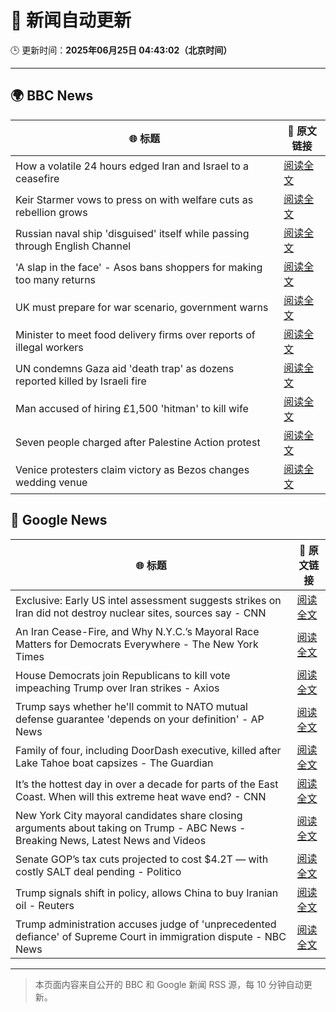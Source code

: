 # 🧠 新闻自动更新

🕒 更新时间：**2025年06月25日 04:43:02（北京时间）**

---

## 🌍 BBC News

| 🌐 标题 | 🔗 原文链接 |
|--------|-------------|
| How a volatile 24 hours edged Iran and Israel to a ceasefire | [阅读全文](https://www.bbc.com/news/articles/c3vdpeq606do) |
| Keir Starmer vows to press on with welfare cuts as rebellion grows | [阅读全文](https://www.bbc.com/news/articles/c04dn3v616yo) |
| Russian naval ship 'disguised' itself while passing through English Channel | [阅读全文](https://www.bbc.com/news/articles/c62gq6y62d1o) |
| 'A slap in the face' - Asos bans shoppers for making too many returns | [阅读全文](https://www.bbc.com/news/articles/cnvmj4e81nzo) |
| UK must prepare for war scenario, government warns | [阅读全文](https://www.bbc.com/news/articles/cpqnlxr43zdo) |
| Minister to meet food delivery firms over reports of illegal workers | [阅读全文](https://www.bbc.com/news/articles/cj615p5y5kko) |
| UN condemns Gaza aid 'death trap' as dozens reported killed by Israeli fire | [阅读全文](https://www.bbc.com/news/articles/c15wz2ee05do) |
| Man accused of hiring £1,500 'hitman' to kill wife | [阅读全文](https://www.bbc.com/news/articles/cg5zym26v10o) |
| Seven people charged after Palestine Action protest | [阅读全文](https://www.bbc.com/news/articles/cj0m2g0ylrmo) |
| Venice protesters claim victory as Bezos changes wedding venue | [阅读全文](https://www.bbc.com/news/articles/cd0vjr07570o) |

## 📰 Google News

| 🌐 标题 | 🔗 原文链接 |
|--------|-------------|
| Exclusive: Early US intel assessment suggests strikes on Iran did not destroy nuclear sites, sources say - CNN | [阅读全文](https://news.google.com/rss/articles/CBMijwFBVV95cUxOaUtCMkp5bE5sd0Q5Z2ZrTzc2aDhKYldnSlF4ZWlPM2tGMmx3d2FUVXRMbjN2WVJ4dkdqUkpmeGk5NGJIcjBocnM4SzV2bkZuVXhsZUNpODhUYnhjLTN2Q1NSR24teDU0bjZaUU9ITzEzRW13MWM2dk43Q0JSOC1XZzZheDM2YzRCQm5YS1hkONIBlAFBVV95cUxPSGJFQ2VRTDNwc3ZnYldYTjZkSTFrN2I5SVgzOXFITG0yMEFLSGV0YWFKb0FLampYYi1WRlQzWGhEN1lVT3Z1SjdibkJEM2szbGlJNEcyQTMzVnh4ejcyNy1JXy0yYjd2UTNYWVpUcmpEWFpwc2s5bWZiWXFtVjRLb3N4TXktSzdUd0xxd1o5aFp0RVhB?oc=5) |
| An Iran Cease-Fire, and Why N.Y.C.’s Mayoral Race Matters for Democrats Everywhere - The New York Times | [阅读全文](https://news.google.com/rss/articles/CBMilAFBVV95cUxNRHQxcThiS2Z5LUVUT28wc1hPVXdXcjBMR2lrVGozazh4eGRVOW4xbGliUm83emxkOUd1S25GUmktd01LU2c5amc5NTNZRi1vaW16eXpxMHczNDZ6LVVxM3RoMVFnN2pDbzJsVFZYb09oZFptYng5bTF3UFFZQ0FoMWs2Sy1Jb01OZHo3bVN1M0xUSWJE?oc=5) |
| House Democrats join Republicans to kill vote impeaching Trump over Iran strikes - Axios | [阅读全文](https://news.google.com/rss/articles/CBMihwFBVV95cUxNWDQ4N29VZVpjUVBxT0tIUWZPRWQtZDFTODFLZ2dZTHNOeFAxamZTVExSY2loWlduM1lJazNlQ29YeVRoMGMyZ1BBSnV2bE44T1Z0bEI5TG1ITDVPLUw1aXdKQmlqSTZ6M0FmcU5kR1d2LTJlZnJBWnJWZTdoalNuQlE2M1Q1ajQ?oc=5) |
| Trump says whether he'll commit to NATO mutual defense guarantee 'depends on your definition' - AP News | [阅读全文](https://news.google.com/rss/articles/CBMiigFBVV95cUxOaFBrcVFUTzNVN0JQMC1BMUJRcmJXTkdjbF9zVVdkLXN5RTRadWV1VEtfUW1kcUJFNXI3cGRvWU5MeXU2R3lheC1Qa25WSkRadEI0b29CeXEzOHJqRWNMdXNqUVU0MllYVF9RRzVQdmo4QkNFd1VVd09rN0JXMExsQjMydXpBMFplOXc?oc=5) |
| Family of four, including DoorDash executive, killed after Lake Tahoe boat capsizes - The Guardian | [阅读全文](https://news.google.com/rss/articles/CBMilAFBVV95cUxPRGh4QVY4OEp6X2diUEtyaTlJVGQxYm5FNE5mdWNraTZpd1JrTFF6dW54ZmVNdzNpaGo5QzREdW0zcVQ1cXBjb3kzVUlFbWpMbnNncXEySVhsc0gzVk81aUFnMV9SWUdCcjE1dTBVb0VqVE9TekZXcFNWY0t6LTdkUThhX29nOHFOTHNxZGVxbTEya3RW?oc=5) |
| It’s the hottest day in over a decade for parts of the East Coast. When will this extreme heat wave end? - CNN | [阅读全文](https://news.google.com/rss/articles/CBMidkFVX3lxTFAxNHpkSllTTTlGUHRyWndISFM3VDRuR3F2QkVtRHBJdmN4N2t2Y2xibW05NW5pemFUUHowaU9ObWRhd1JpRDk2YmNFeGlYZzlVY25KTzFnVFBQY2hDX0RrM2Fhdjk3cXhYcHdwM3dCbkU2Y19rdFHSAXtBVV95cUxQYS1GcVhISGV5QnhzRmI5SUQ1VVF2ek9zR09kblY3Y3NRb1ZHbTVGTmJ2Y1dBX0dFSjRLRDJ3WFJOc2RsYVN2b0ZWdy1yUVNTWW5rVmRhVkVnN29GZjJFeEtTSHJUdGszeW9hT2I0bUtzblVzY0Q4bnJCQTQ?oc=5) |
| New York City mayoral candidates share closing arguments about taking on Trump - ABC News - Breaking News, Latest News and Videos | [阅读全文](https://news.google.com/rss/articles/CBMiqwFBVV95cUxONkxYdkdIZ0ZEeTFzM0JPdGV1aU1XN24xSERSS1F5UzE1NDQwZXlzR0t1YkVsMmY0eFVudlFnT1JXZ2J0eEpGMGphVVdGakc3Q0txTEstbGM2SHlsYWV1YWhnSTdXaTdkWFFXSDdxRElvY2M5akMzX1dZeTNTX3FqZE1iUlNEdktOc0ZlWm9RUWRRanZtYjNKaVY5Z3ZobzA1UlRDNFQtWlBWT2_SAbABQVVfeXFMTlZQdHU2LWZycm1jMUxKWUlEN2QyYWFZT244N2g1Z3BwbXJJdnZId3hBa29nWFpwQVdDbzRuRjRnaG5PWUNmeDNBUnV2eERXQjgtUTdTdHpRem1nRE9XRmdMS0hXTXU2TjJHQWNfTmpaZFdlZ09SRG1ZdEF2QkJMR2t0dVhhalpGMkJTVUc1UnlvYzRVT1lSTjFteGVDRnZfdGNOVXRQYk1VTmNkMDhvTlQ?oc=5) |
| Senate GOP’s tax cuts projected to cost $4.2T — with costly SALT deal pending - Politico | [阅读全文](https://news.google.com/rss/articles/CBMi0AFBVV95cUxOVW1laEpIM0xSb05tZmFmeVBlX3hkLUlKcVNCc2hfLWUtREpjdm5pM1hMb1UtNU9zLV91cTVVTG45dnFLNTB4RHlfczBOQ2JvOEFmcUZPZjBFTEpmeXJVR3hJUkp5RzBmMGpMZ1Z6Q1YzWnJ5QU5wQjBYRHZYSnVvcW5RMktSRGp5TzE1WGRiRlNVNkhUOUo2WDMwNUp1OV9pZGlVY0dCdnlHMVp2ZEV3VkZlR1FHVzBzanpPOVdmenVmaTF2eG9UZkRqQ0d6MmhD?oc=5) |
| Trump signals shift in policy, allows China to buy Iranian oil - Reuters | [阅读全文](https://news.google.com/rss/articles/CBMioAFBVV95cUxPYzA4WVAxSnd6TmQ1cWR3X1AxdFlSXzY2c2JOWWJKUzA3WnJfVjFhcy0wUnB2N1NrSlZIaFNFTENVTHJ3dHpIU2VYT2ljc0ZjVUlhNVZwRzA4cFFIaDUwWFptMWJIaHFJaS1sZTl5SUxBZVBocnVHOHhNT2JFRlZKbG0zRTRaQUJTbW1rWm5VQ3hmSFlZSDJRQ1E3cGFUWEht?oc=5) |
| Trump administration accuses judge of 'unprecedented defiance' of Supreme Court in immigration dispute - NBC News | [阅读全文](https://news.google.com/rss/articles/CBMixwFBVV95cUxORU13QkJIYUpRc3VITDU1N2x6anBMenlUR2JUZ0J0TWVEUUp4Q1NGYVNNV19RdF8tRFZFeXpvQ3hVTm5UcW9pdUNleHJPU05ZTm1FZ0RPV0FMUzUzSmtwZV9GR3lmZl9vajdCUHJLVjRLMlZwcExuZGlrOHV6T1VIcGg5YVY0Z3pQZlhpVTh1ZG1lM1V2STBwUkozdnJHR21XZDdmTjFrMDUyZU9qMzNuTUNseHBOcC03NFZfb2JNX09xTFAyVVBV0gFWQVVfeXFMUE5aMWt5TWpIdk5KaVdHMkJ6ZDNIODB5MWZ1dDV4X3M5Z1I4TzlnZVIzTGc1ek9rZ1M3MEhYZ29uZVVBWWg5aXljeXFLWmYxQWNJQ1U0ZWc?oc=5) |

---
> 本页面内容来自公开的 BBC 和 Google 新闻 RSS 源，每 10 分钟自动更新。